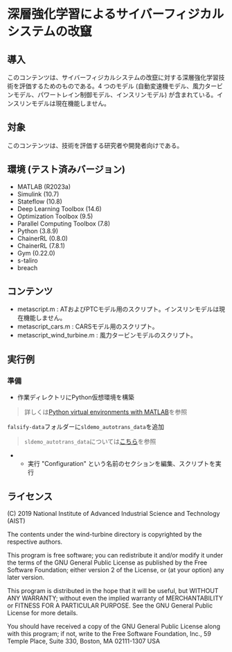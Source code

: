 # 深層強化学習によるサイバーフィジカルシステムの改竄

## 導入

このコンテンツは、サイバーフィジカルシステムの改竄に対する深層強化学習技術を評価するためのものである。4 つのモデル (自動変速機モデル、風力タービンモデル、パワートレイン制御モデル、インスリンモデル) が含まれている。インスリンモデルは現在機能しません。

## 対象

このコンテンツは、技術を評価する研究者や開発者向けである。

## 環境 (テスト済みバージョン)

- MATLAB (R2023a)
- Simulink (10.7)
- Stateflow (10.8)
- Deep Learning Toolbox (14.6)
- Optimization Toolbox (9.5)
- Parallel Computing Toolbox (7.8)
- Python (3.8.9)
- ChainerRL (0.8.0)
- ChainerRL (7.8.1)
- Gym (0.22.0)
- s-taliro
- breach


## コンテンツ

- metascript.m : ATおよびPTCモデル用のスクリプト。インスリンモデルは現在機能しません。
- metascript_cars.m : CARSモデル用のスクリプト。
- metascript_wind_turbine.m : 風力タービンモデルのスクリプト。


## 実行例
### 準備
- 作業ディレクトリにPython仮想環境を構築
>詳しくは[Python virtual environments with MATLAB](https://jp.mathworks.com/matlabcentral/answers/1750425-python-virtual-environments-with-matlab)を参照

`falsify-data`フォルダーに`sldemo_autotrans_data`を追加
>`sldemo_autotrans_data`については[こちら](https://jp.mathworks.com/help/simulink/slref/modeling-an-automatic-transmission-controller.html)を参照

- - 実行
"Configuration" という名前のセクションを編集、スクリプトを実行


## ライセンス

(C) 2019 National Institute of Advanced Industrial Science and Technology (AIST)

The contents under the wind-turbine directory is copyrighted by the respective authors.

This program is free software; you can redistribute it and/or modify it under the terms of the GNU General Public License as published by the Free Software Foundation; either version 2 of the License, or (at your option) any later version.                                    

This program is distributed in the hope that it will be useful, but WITHOUT ANY WARRANTY; without even the implied warranty of MERCHANTABILITY or FITNESS FOR A PARTICULAR PURPOSE.  See the GNU General Public License for more details.                           

You should have received a copy of the GNU General Public License along with this program; if not, write to the Free Software Foundation, Inc., 59 Temple Place, Suite 330, Boston, MA 02111-1307 USA
